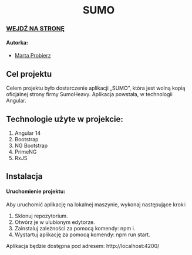 <div align="center">
  <h1>SUMO</h1>
</div>

### [WEJDŹ NA STRONĘ](https://sumo-copy.vercel.app/)

#### Autorka:
- [Marta Probierz](https://github.com/marta-probierz)

## Cel projektu
Celem projektu było dostarczenie aplikacji „SUMO”, która jest wolną kopią oficjalnej strony firmy SumoHeavy. Aplikacja powstała, w technologii Angular.


## Technologie użyte w projekcie:
1. Angular 14
2. Bootstrap
3. NG Bootstrap
4. PrimeNG
5. RxJS

## Instalacja

#### Uruchomienie projektu:

Aby uruchomić aplikację na lokalnej maszynie, wykonaj następujące kroki:

1. Sklonuj repozytorium.
2. Otwórz je w ulubionym edytorze.
3. Zainstaluj zależności za pomocą komendy: npm i.
4. Wystartuj aplikację za pomocą komendy: npm run start.

Aplikacja będzie dostępna pod adresem: http://localhost:4200/
